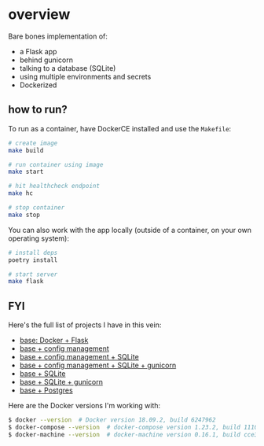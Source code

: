 # overview

Bare bones implementation of:

* a Flask app
* behind gunicorn
* talking to a database (SQLite)
* using multiple environments and secrets
* Dockerized

## how to run?

To run as a container, have DockerCE installed and use the `Makefile`:

```sh
# create image
make build

# run container using image
make start

# hit healthcheck endpoint
make hc

# stop container
make stop
```

You can also work with the app locally (outside of a container, on your own operating system):

```sh
# install deps
poetry install

# start server
make flask
```

## FYI

Here's the full list of projects I have in this vein:

* [base: Docker + Flask](https://github.com/zachvalenta/docker-flask)
* [base + config management](https://github.com/zachvalenta/docker-flask-envs-secrets)
* [base + config management + SQLite](https://github.com/zachvalenta/docker-flask-sqlite)
* [base + config management + SQLite + gunicorn](https://github.com/zachvalenta/docker-flask-sqlite-gunicorn-config)
* [base + SQLite](https://github.com/zachvalenta/docker-flask-sqlite)
* [base + SQLite + gunicorn](https://github.com/zachvalenta/docker-flask-sqlite-gunicorn)
* [base + Postgres](https://github.com/zachvalenta/docker-flask-postgres)

Here are the Docker versions I'm working with:

```sh
$ docker --version  # Docker version 18.09.2, build 6247962
$ docker-compose --version  # docker-compose version 1.23.2, build 1110ad01
$ docker-machine --version  # docker-machine version 0.16.1, build cce350d7
```
